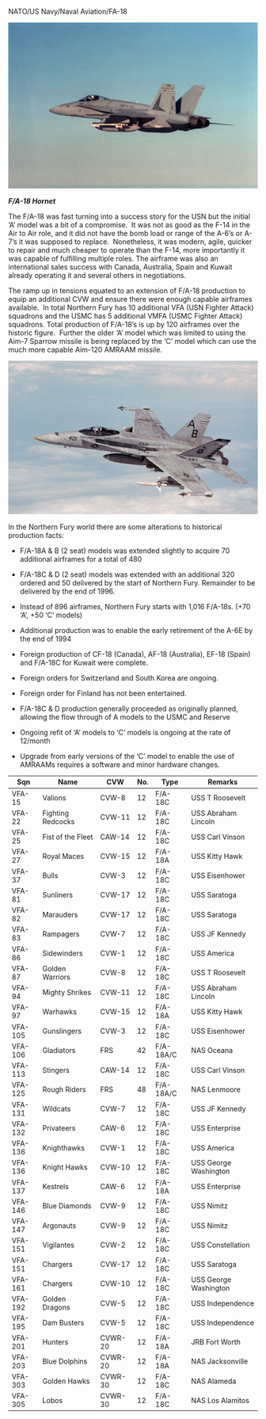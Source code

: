 NATO/US Navy/Naval Aviation/FA-18

![](/assets/images/nato/us/navy/aviation/fa-18/image1.jpeg)

***F/A-18 Hornet***

The F/A-18 was fast turning into a success story for the USN but the
initial ‘A’ model was a bit of a compromise.  It was not as good as the
F-14 in the Air to Air role, and it did not have the bomb load or range
of the A-6’s or A-7’s it was supposed to replace.  Nonetheless, it was
modern, agile, quicker to repair and much cheaper to operate than the
F-14, more importantly it was capable of fulfilling multiple roles. The
airframe was also an international sales success with Canada, Australia,
Spain and Kuwait already operating it and several others in
negotiations.

The ramp up in tensions equated to an extension of F/A-18 production to
equip an additional CVW and ensure there were enough capable airframes
available.  In total Northern Fury has 10 additional VFA (USN Fighter
Attack) squadrons and the USMC has 5 additional VMFA (USMC Fighter
Attack) squadrons. Total production of F/A-18’s is up by 120 airframes
over the historic figure.  Further the older ‘A’ model which was limited
to using the Aim-7 Sparrow missile is being replaced by the ‘C’ model
which can use the much more capable Aim-120 AMRAAM missile.

![](/assets/images/nato/us/navy/aviation/fa-18/image2.jpeg)

In the Northern Fury world there are some alterations to historical
production facts:

  - F/A-18A & B (2 seat) models was extended slightly to acquire 70
    additional airframes for a total of 480

  - F/A-18C & D (2 seat) models was extended with an additional 320
    ordered and 50 delivered by the start of Northern Fury. Remainder to
    be delivered by the end of 1996.

  - Instead of 896 airframes, Northern Fury starts with 1,016 F/A-18s.
    (+70 ‘A’, +50 ‘C’ models)

  - Additional production was to enable the early retirement of the A-6E
    by the end of 1994

  - Foreign production of CF-18 (Canada), AF-18 (Australia), EF-18
    (Spain) and F/A-18C for Kuwait were complete.

  - Foreign orders for Switzerland and South Korea are ongoing.

  - Foreign order for Finland has not been entertained.

  - F/A-18C & D production generally proceeded as originally planned,
    allowing the flow through of A models to the USMC and Reserve

  - Ongoing refit of ‘A’ models to ‘C’ models is ongoing at the rate of
    12/month

  - Upgrade from early versions of the ‘C’ model to enable the use of
    AMRAAMs requires a software and minor hardware
changes.

| Sqn     | Name              | CVW     | No. | Type      | Remarks               |
| ------- | ----------------- | ------- | --- | --------- | --------------------- |
| VFA-15  | Valions           | CVW-8   | 12  | F/A-18C   | USS T Roosevelt       |
| VFA-22  | Fighting Redcocks | CVW-11  | 12  | F/A-18C   | USS Abraham Lincoln   |
| VFA-25  | Fist of the Fleet | CAW-14  | 12  | F/A-18C   | USS Carl Vinson       |
| VFA-27  | Royal Maces       | CVW-15  | 12  | F/A-18A   | USS Kitty Hawk        |
| VFA-37  | Bulls             | CVW-3   | 12  | F/A-18C   | USS Eisenhower        |
| VFA-81  | Sunliners         | CVW-17  | 12  | F/A-18C   | USS Saratoga          |
| VFA-82  | Marauders         | CVW-17  | 12  | F/A-18C   | USS Saratoga          |
| VFA-83  | Rampagers         | CVW-7   | 12  | F/A-18C   | USS JF Kennedy        |
| VFA-86  | Sidewinders       | CVW-1   | 12  | F/A-18C   | USS America           |
| VFA-87  | Golden Warriors   | CVW-8   | 12  | F/A-18C   | USS T Roosevelt       |
| VFA-94  | Mighty Shrikes    | CVW-11  | 12  | F/A-18C   | USS Abraham Lincoln   |
| VFA-97  | Warhawks          | CVW-15  | 12  | F/A-18A   | USS Kitty Hawk        |
| VFA-105 | Gunslingers       | CVW-3   | 12  | F/A-18C   | USS Eisenhower        |
| VFA-106 | Gladiators        | FRS     | 42  | F/A-18A/C | NAS Oceana            |
| VFA-113 | Stingers          | CAW-14  | 12  | F/A-18C   | USS Carl Vinson       |
| VFA-125 | Rough Riders      | FRS     | 48  | F/A-18A/C | NAS Lenmoore          |
| VFA-131 | Wildcats          | CVW-7   | 12  | F/A-18C   | USS JF Kennedy        |
| VFA-132 | Privateers        | CAW-6   | 12  | F/A-18C   | USS Enterprise        |
| VFA-136 | Knighthawks       | CVW-1   | 12  | F/A-18C   | USS America           |
| VFA-136 | Knight Hawks      | CVW-10  | 12  | F/A-18C   | USS George Washington |
| VFA-137 | Kestrels          | CAW-6   | 12  | F/A-18A   | USS Enterprise        |
| VFA-146 | Blue Diamonds     | CVW-9   | 12  | F/A-18C   | USS Nimitz            |
| VFA-147 | Argonauts         | CVW-9   | 12  | F/A-18C   | USS Nimitz            |
| VFA-151 | Vigilantes        | CVW-2   | 12  | F/A-18C   | USS Constellation     |
| VFA-151 | Chargers          | CVW-17  | 12  | F/A-18C   | USS Saratoga          |
| VFA-161 | Chargers          | CVW-10  | 12  | F/A-18C   | USS George Washington |
| VFA-192 | Golden Dragons    | CVW-5   | 12  | F/A-18C   | USS Independence      |
| VFA-195 | Dam Busters       | CVW-5   | 12  | F/A-18C   | USS Independence      |
| VFA-201 | Hunters           | CVWR-20 | 12  | F/A-18A   | JRB Fort Worth        |
| VFA-203 | Blue Dolphins     | CVWR-20 | 12  | F/A-18A   | NAS Jacksonville      |
| VFA-303 | Golden Hawks      | CVWR-30 | 12  | F/A-18C   | NAS Alameda           |
| VFA-305 | Lobos             | CVWR-30 | 12  | F/A-18C   | NAS Los Alamitos      |
